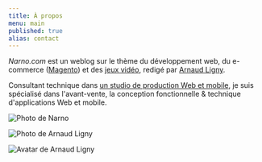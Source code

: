 ```yaml
---
title: À propos
menu: main
published: true
alias: contact
---
```

_Narno.com_ est un weblog sur le thème du développement web, du e-commerce ([Magento](https://arnaudligny.fr/tags/magento/)) et des [jeux vidéo](https://narno.com/tags/jeux-video/), redigé par [Arnaud Ligny](http://arnaudligny.fr/).

Consultant technique dans [un studio de production Web et mobile](http://adfab.fr/), je suis spécialisé dans l'avant-vente, la conception fonctionnelle & technique d'applications Web et mobile.

![Photo de Narno](https://gravatar.com/avatar/9ea5082df57281310fa93db64c70f88b?s=128 "Photo de Narno")

![Photo de Arnaud Ligny](https://gravatar.com/avatar/7aaf0ad68aea0b1ef57e6dddb1fb11ce?s=128 "Photo de Arnaud Ligny")

![Avatar de Arnaud Ligny](https://gravatar.com/avatar/f3fcff94a06971a1c4471c0385280a64?s=128 "Avatar de Arnaud Ligny")
